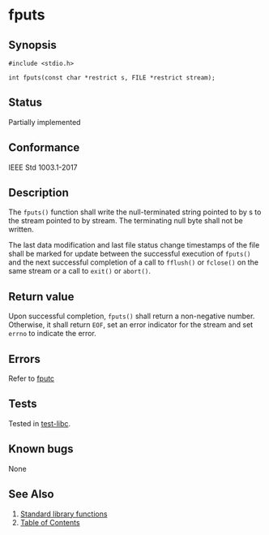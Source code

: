 # fputs

## Synopsis

`#include <stdio.h>`

`int fputs(const char *restrict s, FILE *restrict stream);`

## Status

Partially implemented

## Conformance

IEEE Std 1003.1-2017

## Description

The `fputs()` function shall write the null-terminated string pointed to by s to the stream pointed to by stream. The
terminating null byte shall not be written.

The last data modification and last file status change timestamps of the file shall be marked for update between the
successful execution of `fputs()` and the next successful completion of a call to `fflush()` or `fclose()` on the same
stream or a call to `exit()` or `abort()`.

## Return value

Upon successful completion, `fputs()` shall return a non-negative number. Otherwise, it shall return `EOF`, set an error
indicator for the stream and set `errno` to indicate the error.

## Errors

Refer to [fputc](fputc.part-impl.md)

## Tests

Tested in [test-libc](https://github.com/phoenix-rtos/phoenix-rtos-tests/tree/master/libc).

## Known bugs

None

## See Also

1. [Standard library functions](../functions.md)
2. [Table of Contents](../../../README.md)
